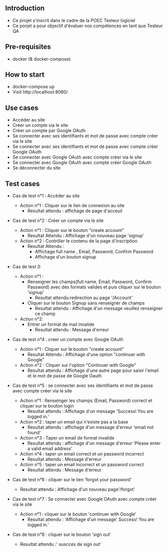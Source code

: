 ## Introduction

- Ce projet s'inscrit dans le cadre de la POEC Testeur logiciel
- Ce porjet a pour objectif d'évaluer nos compétences en tant que Testeur QA

## Pre-requisites
- docker (& docker-compose)

## How to start
- docker-compose up
- Visit http://localhost:8080/

## Use cases
- Accéder au site
- Créer un compte via le site
- Créer un compte par Google OAuth
- Se connecter avec ses identifiants et mot de passe avec compte créer via le site
- Se connecter avec ses identifiants et mot de passe avec compte créer Google OAuth
- Se connecter avec Google OAuth avec compte créer via le site
- Se connecter avec Google OAuth avec compte créer Google OAuth
- Se déconnecter du site

## Test cases
- Cas de test n°1 : Accéder au site
  - Action n°1 : Cliquer sur le lien de connexion au site
    - Resultat attendu : affichage de page d'acceuil
    

- Cas de test n°2 : Créer un compte via le site
  - Action n°1 : Cliquer sur le bouton "create account"
    - Resultat Attendu : Affichage d'un nouveau page 'signup'
  - Action n°2 : Contrôler le contenu de la page d'inscription
    - Resultat Attendu :
      - Affichage full name , Email, Password, Confirm Password
      - Affichage d'un bouton signup


- Cas de test 3:
  - Action n°1 :
    - Renseigner les champs(full name, Email, Password, Confirm Password) avec des formats valides et puis cliquer sur le bouton 'signup' 
      - Resultat attendu:redirection au page '/Account'
    - Cliquer sur le bouton Signup sans renseigner de champs 
      - Resultat attendu : Affichage d'un message veuillez renseigner ce champ
  - Action n°2:
    - Entrer un format de mail invalide
      - Resultat attendu : Message d'erreur


- Cas de test n°4 : creer un compte avec Google OAuth
  - Action n°1 : Cliquer sur le bouton "create account"
    - Resultat Attendu : Affichage d'une option "continuer with Google"
  - Action n°2 : Cliquer sur l'option "Continuer with Google"
    - Resultat attendu : Affichage d'une autre page pour saisir l'email et le mot de passe de Google Oauth


- Cas de test n°5 : se connecter avec ses identifiants et mot de passe avec compte créer via le site
  - Action n°1 : Renseinger les champs (Email, Password) correct et cliquer sur le bouton login
    - Resultat attendu : Affichage d'un message 'Success! You are logged in.'
  - Action n°2 : taper un email qui n'existe pas a la base 
    - Resultat attendu : affichage d'un message d'erreur 'email not found'
  - Action n°3 : Taper un email de format invalide
    - Resultat attendu : affichage d'un message d'erreur 'Please enter a valid email address'
  - Action n°4 : taper un email correct et un password incorrect
    - Resultat attendu : Message d'erreur
  - Action n°5 : taper un email incorrect et un password correct
    - Resultat attendu : Message d'erreur


- Cas de test n°6 : cliquer sur le lien 'forgot your password'
  - Resultat attendu : Affichage d'un nouveau page'/forgot'


- Cas de test n°7 : Se connecter avec Google OAuth avec compte créer via le site
  - Action n°1 : cliquer sur le bouton 'continuer with Google'
    - Resultat attendu : 'Affichage d'un message' Success! You are logged in.'


- Cas de test n°8 : cliquer sur le bouton 'sign out' 
  - Resultat attendu :' suscces de sign out'